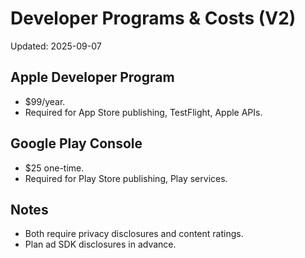 # Developer Programs & Costs (V2)

Updated: 2025-09-07

## Apple Developer Program

-    $99/year.
-    Required for App Store publishing, TestFlight, Apple APIs.

## Google Play Console

-    $25 one-time.
-    Required for Play Store publishing, Play services.

## Notes

-    Both require privacy disclosures and content ratings.
-    Plan ad SDK disclosures in advance.
